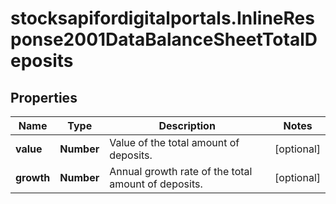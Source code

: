 # stocksapifordigitalportals.InlineResponse2001DataBalanceSheetTotalDeposits

## Properties

Name | Type | Description | Notes
------------ | ------------- | ------------- | -------------
**value** | **Number** | Value of the total amount of deposits. | [optional] 
**growth** | **Number** | Annual growth rate of the total amount of deposits. | [optional] 


